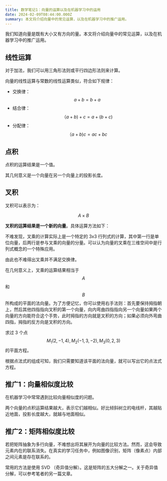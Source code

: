 ```yaml
---
title: 数学笔记1：向量的运算以及在机器学习中的运用
date: 2024-02-09T08:44:00.000Z
summary: 本文将介绍向量中的常见运算，以及在机器学习中的推广运用。
---
```



我们知道向量是既有大小又有方向的量。本文将介绍向量中的常见运算，以及在机器学习中的推广运用。

## 线性运算

对于加法，我们可以用三角形法则或平行四边形法则来计算。

向量的线性运算与常数的线性运算类似，符合如下规律：
- 交换律：$$ a+b=b+a $$
- 结合律：$$ （a+b)+c=a+(b+c) $$
- 分配律：$$ （a+b)c=ac + bc $$

## 点积

点积的运算结果是一个值。

其几何意义是一个向量在另一个向量上的投影长度。

## 叉积

叉积可以表示为：

$$
A × B
$$

**叉积的运算结果是一个新的向量**。具体运算方法如下：

不难发现，叉乘的计算实际上是一个特定的 3x3 行列式的计算，其中第一行是单位向量，后两行是参与叉乘的向量的分量。可以认为向量的叉乘在三维空间中是行列式概念的一个特殊应用。

由此也不难得出叉乘并不满足交换律。

在几何意义上，叉乘的运算结果相当于$$ A $$和$$ B $$所构成的平面的法向量。为了方便记忆，你可以使用右手法则：首先要保持拇指朝上，然后其他四指指向叉积的第一个向量，向内弯曲四指指向另一个向量如果两个向量的方向能符合这个手势，此时拇指的方向就是叉积的方向；如果必须向外弯曲四指，拇指的反方向是叉积的方向。

求过 3 个点$$ M_1(2, -1,4), M_2(-1,3,-2),M_3(0,2,3) $$ 的平面方程。

根据点法式的组成可知，我们只需要知道该平面的法向量，就可以写出它的点法式方程。

## 推广1：向量相似度比较

在机器学习中常常遇到比较向量相似度的问题。

两个向量的点积运算结果越大，表示它们越相似。好比倾斜树立的电线杆，其越贴近地面，投影长度越大，就越与地面相似。

## 推广2：矩阵相似度比较

若把矩阵抽象为多行向量，不难想出将其展开为向量的比较方法。然而，这会导致元素内在的联系消失。在真实的学习任务中，例如图像识别，矩阵（像素点）内部之间元素是存在联系的。

常用的方法是使用 SVD （奇异值分解）。这是矩阵的五大分解之一。关于奇异值分解，可以参考笔者的另一篇文章。
